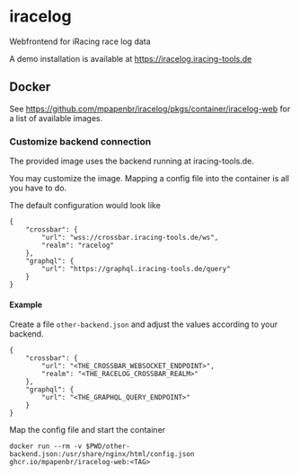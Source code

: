 # iracelog

Webfrontend for iRacing race log data

A demo installation is available at https://iracelog.iracing-tools.de

## Docker

See https://github.com/mpapenbr/iracelog/pkgs/container/iracelog-web for a list of available images.

### Customize backend connection

The provided image uses the backend running at iracing-tools.de.

You may customize the image. Mapping a config file into the container is all you have to do.

The default configuration would look like

```
{
    "crossbar": {
        "url": "wss://crossbar.iracing-tools.de/ws",
        "realm": "racelog"
    },
    "graphql": {
        "url": "https://graphql.iracing-tools.de/query"
    }
}
```

#### Example

Create a file `other-backend.json` and adjust the values according to your backend.

```
{
    "crossbar": {
        "url": "<THE_CROSSBAR_WEBSOCKET_ENDPOINT>",
        "realm": "<THE_RACELOG_CROSSBAR_REALM>"
    },
    "graphql": {
        "url": "<THE_GRAPHQL_QUERY_ENDPOINT>"
    }
}
```

Map the config file and start the container

```
docker run --rm -v $PWD/other-backend.json:/usr/share/nginx/html/config.json ghcr.io/mpapenbr/iracelog-web:<TAG>
```
